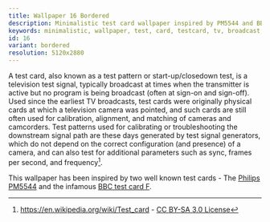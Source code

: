 ```yaml
---
title: Wallpaper 16 Bordered
description: Minimalistic test card wallpaper inspired by PM5544 and BBC test card F
keywords: minimalistic, wallpaper, test, card, testcard, tv, broadcast, philips, bbc, pm5544, test card f, television, 5120x2880, desktop
id: 16
variant: bordered
resolution: 5120x2880
---
```


A test card, also known as a test pattern or start-up/closedown test, is a television test signal, typically broadcast at times when the transmitter is active but no program is being broadcast (often at sign-on and sign-off). Used since the earliest TV broadcasts, test cards were originally physical cards at which a television camera was pointed, and such cards are still often used for calibration, alignment, and matching of cameras and camcorders. Test patterns used for calibrating or troubleshooting the downstream signal path are these days generated by test signal generators, which do not depend on the correct configuration (and presence) of a camera, and can also test for additional parameters such as sync, frames per second, and frequency[^1].

This wallpaper has been inspired by two well known test cards - The [Philips PM5544](https://en.wikipedia.org/wiki/Philips_PM5544) and the infamous [BBC test card F](https://en.wikipedia.org/wiki/Test_Card_F).


[^1]: https://en.wikipedia.org/wiki/Test_card - [CC BY-SA 3.0 License](https://en.wikipedia.org/wiki/Wikipedia:Text_of_Creative_Commons_Attribution-ShareAlike_3.0_Unported_License)